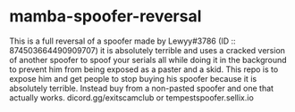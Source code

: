 # mamba-spoofer-reversal

This is a full reversal of a spoofer made by Lewyy#3786 (ID :: 874503664490909707) it is absolutely terrible and uses a cracked version of another spoofer to spoof your serials all while doing it in the background to prevent him from being exposed as a paster and a skid. This repo is to expose him and get people to stop buying his spoofer because it is absolutely terrible. Instead buy from a non-pasted spoofer and one that actually works. dicord.gg/exitscamclub or tempestspoofer.sellix.io

